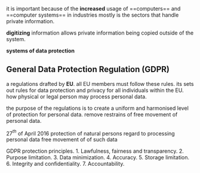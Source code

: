 it is important because of the **increased** usage of ==computers== and ==computer systems== in industries mostly is the sectors that handle private information.

**digitizing** information allows private information being copied outside of the system.

**systems of data protection** 

## General Data Protection Regulation (GDPR) 

a regulations drafted by **EU**. all EU members must follow these rules.
its sets out rules for data protection and privacy for all individuals within the EU. how physical or legal person may process personal data.

the purpose of the regulations is to create a uniform and harmonised level of protection for personal data. remove restrains of free movement of personal data.

27$^t$$^h$ of April 2016
protection of natural persons
regard to processing personal data
free movement of of such data

GDPR protection principles.
	1. Lawfulness, fairness and transparency.
	2. Purpose limitation.
	3. Data minimization. 
	4. Accuracy.
	5. Storage limitation.
	6. Integrity and confidentiality.
	7. Accountability.



